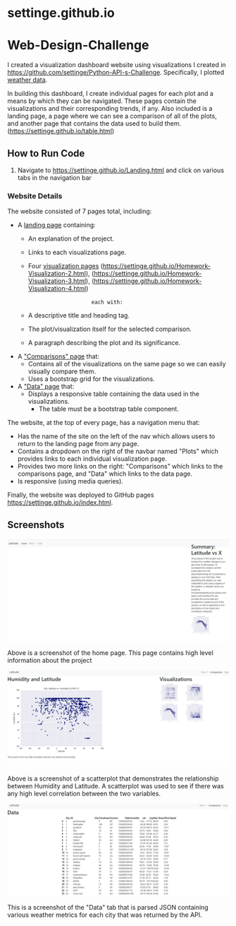 # settinge.github.io
# Web-Design-Challenge


I created a visualization dashboard website using visualizations I created in https://github.com/settinge/Python-API-s-Challenge.  Specifically, I  plotted [weather data](Resources/cities.csv).

In building this dashboard, I create individual pages for each plot and a means by which they can be navigated. These pages contain the visualizations and their corresponding trends, if any. Also included is a landing page, a page where we can see a comparison of all of the plots, and another page that contains the data used to build them.(https://settinge.github.io/table.html)

## How to Run Code

1. Navigate to https://settinge.github.io/Landing.html and click on various tabs in the navigation bar

### Website Details

The website consisted of 7 pages total, including:

* A [landing page](https://settinge.github.io/Landing.html) containing:
  * An explanation of the project.
  * Links to each visualizations page.
  * Four [visualization pages](https://settinge.github.io/Homework-Visualization-1.html)
                            (https://settinge.github.io/Homework-Visualization-2.html),
                            (https://settinge.github.io/Homework-Visualization-3.html),
                            (https://settinge.github.io/Homework-Visualization-4.html) 

                            each with:

  * A descriptive title and heading tag.
  * The plot/visualization itself for the selected comparison.
  * A paragraph describing the plot and its significance.
* A ["Comparisons" page](https://settinge.github.io/Comparisons.html) that:
  * Contains all of the visualizations on the same page so we can easily visually compare them.
  * Uses a bootstrap grid for the visualizations.
* A ["Data" page](https://settinge.github.io/table.html)  that:
  * Displays a responsive table containing the data used in the visualizations.
    * The table must be a bootstrap table component. 

The website, at the top of every page, has a navigation menu that:

* Has the name of the site on the left of the nav which allows users to return to the landing page from any page.
* Contains a dropdown on the right of the navbar named "Plots" which provides links to each individual visualization page.
* Provides two more links on the right: "Comparisons" which links to the comparisons page, and "Data" which links to the data page.
* Is responsive (using media queries).

Finally, the website was deployed to GitHub pages https://settinge.github.io/index.html.

## Screenshots
![ScreenShot](Home.JPG)

Above is a screenshot of the home page. This page contains high level information about the project

![ScreenShot](Humidity_Lat.JPG)

Above is a screenshot of a scatterplot that demonstrates the relationship between Humidity and Latitude. A scatterplot was used to see if there was any high level correlation between the two variables.

![ScreenShot](Data.JPG)

This is a screenshot of the "Data" tab that is parsed JSON containing various weather metrics for each city that was returned by the API.

